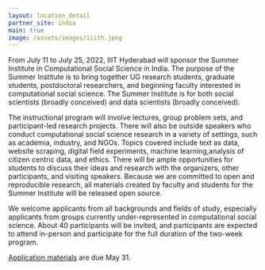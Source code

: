 ```yaml
---
layout: location_detail
partner_site: india
main: true
image: /assets/images/iiith.jpeg
---
```


From July 11 to July 25, 2022, IIIT Hyderabad will sponsor the Summer Institute in Computational Social Science in India. The purpose of the Summer Institute is to bring together UG research students, graduate students, postdoctoral researchers, and beginning faculty interested in computational social science. The Summer Institute is for both social scientists (broadly conceived) and data scientists (broadly conceived).

The instructional program will involve lectures, group problem sets, and participant-led research projects. There will also be outside speakers who conduct computational social science research in a variety of settings, such as academia, industry, and NGOs. Topics covered include text as data, website scraping, digital field experiments, machine learning,analysis of citizen centric data, and ethics. There will be ample opportunities for students to discuss their ideas and research with the organizers, other participants, and visiting speakers. Because we are committed to open and reproducible research, all materials created by faculty and students for the Summer Institute will be released open source.

We welcome applicants from all backgrounds and fields of study, especially applicants from groups currently under-represented in computational social science. About 40 participants will be invited, and participants are expected to attend in-person and participate for the full duration of the two-week program.

[Application materials](https://compsocialscience.github.io/summer-institute/2022/india/apply) are due May 31.
